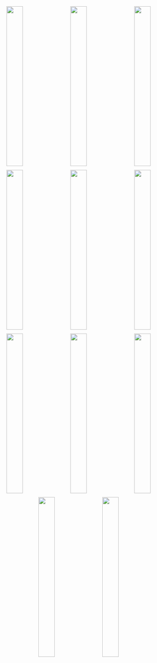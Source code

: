 <div style="display: flex; flex-wrap: wrap; gap: 10px; justify-content: center; align-items: center;">
  <img src="https://github.com/Shivam14985/ShivamApp/assets/151818491/aa079f38-7167-4c2a-9ca8-3c50f7e1fea5" style="width: calc(33.333% - 10px); height: 420px;" />
  <img src="https://github.com/Shivam14985/ShivamApp/assets/151818491/f8515b24-1a1b-48d7-a6ca-2146dcdae348" style="width: calc(33.333% - 10px); height: 420px;" />
  <img src="https://github.com/Shivam14985/ShivamApp/assets/151818491/5ed48f30-025f-4012-a795-34b5401e0a1c" style="width: calc(33.333% - 10px); height: 420px;" />
  <img src="https://github.com/Shivam14985/ShivamApp/assets/151818491/b53eaf4c-c7c3-4f0a-902b-5412b9876a4f" style="width: calc(33.333% - 10px); height: 420px;" />
  <img src="https://github.com/Shivam14985/ShivamApp/assets/151818491/01a0c5cb-cf30-4346-b11c-23e556ec5f4e" style="width: calc(33.333% - 10px); height: 420px;" />
  <img src="https://github.com/Shivam14985/ShivamApp/assets/151818491/54e90e84-4238-4b4a-8686-f4a662763584" style="width: calc(33.333% - 10px); height: 420px;" />
  <img src="https://github.com/Shivam14985/ShivamApp/assets/151818491/384f5eea-4aed-49ef-aa90-6927209dcddd" style="width: calc(33.333% - 10px); height: 420px;" />
  <img src="https://github.com/Shivam14985/ShivamApp/assets/151818491/771c6ab5-d106-4802-8ad0-5471139fadcb" style="width: calc(33.333% - 10px); height: 420px;" />
  <img src="https://github.com/Shivam14985/ShivamApp/assets/151818491/76410852-c465-4f52-bf71-fee739edccaf" style="width: calc(33.333% - 10px); height: 420px;" />
  <img src="https://github.com/Shivam14985/ShivamApp/assets/151818491/2ad1a4e2-c424-4aa6-8f80-4f22803a5517" style="width: calc(33.333% - 10px); height: 420px;" />
  <img src="https://github.com/Shivam14985/ShivamApp/assets/151818491/76005fa3-06e2-4137-8a36-bc79aa42f96c" style="width: calc(33.333% - 10px); height: 420px;" />
</div>
